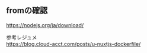 ## fromの確認
https://nodejs.org/ja/download/

参考レジュメ  
https://blog.cloud-acct.com/posts/u-nuxtjs-dockerfile/